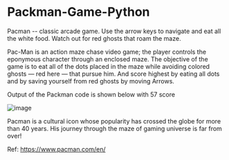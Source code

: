 # Packman-Game-Python

Pacman -- classic arcade game. Use the arrow keys to navigate and eat all the white food. Watch out for red ghosts that roam the maze.

Pac-Man is an action maze chase video game; the player controls the eponymous character through an enclosed maze. The objective of the game is to eat all of the dots placed in the maze while avoiding colored ghosts — red here — that pursue him. And score highest by  eating all dots and by saving yourself from red ghosts by moving Arrows.

Output of the Packman code is shown below with 57 score

![image](https://user-images.githubusercontent.com/22562694/120080314-e9eb2180-c0d5-11eb-85f8-ab1e45f778c9.png)

Pacman is a cultural icon whose popularity has crossed the globe for more than 40 years. His journey through the maze of gaming universe is far from over!


Ref: https://www.pacman.com/en/
